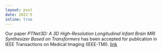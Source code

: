 ```yaml
---
layout: post
date: 2022-5
inline: true
---
```


Our paper *PTNet3D: A 3D High-Resolution Longitudinal Infant Brain MRI Synthesizer Based on Transformers* has been accepted for publication in IEEE Transactions on Medical Imaging (IEEE-TMI). [link](https://ieeexplore.ieee.org/document/9774943)